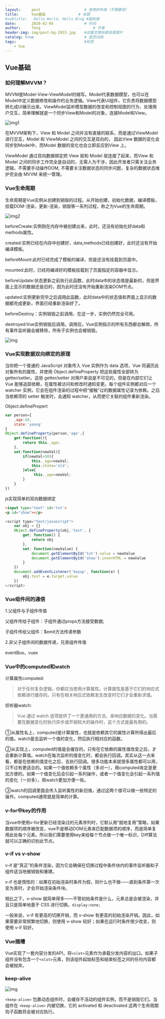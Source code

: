 ```yaml
---
layout:     post   				    # 使用的布局（不需要改）
title:      Vue基础				# 标题 
#subtitle:   Hello World, Hello Blog #副标题
date:       2020-02-05				# 时间
author:     Teng 						# 作者
header-img: img/post-bg-2015.jpg 	#这篇文章标题背景图片
catalog: true 						# 是否归档
tags:								#标签
    - Vue
---
```

## Vue基础
### 如何理解MVVM？
MVVM是Model-View-ViewModel的缩写。Model代表数据模型，也可以在Model中定义数据修改和操作的业务逻辑。View代表UI组件，它负责将数据模型转化成UI展示出来。ViewModel监听模型数据的改变和控制视图的行为、处理用户交互，简单理解就是一个同步View和Model的对象，连接Model和View。

![img1](https://ss2.baidu.com/6ONYsjip0QIZ8tyhnq/it/u=32561255,2826043542&fm=173&app=25&f=JPEG?w=500&h=100&s=C8F78852C4B2FE207E66C9D20200D0AA)

在MVVM架构下，View 和 Model 之间并没有直接的联系，而是通过ViewModel进行交互，Model 和 ViewModel 之间的交互是双向的， 因此View 数据的变化会同步到Model中，而Model 数据的变化也会立即反应到View 上。

ViewModel 通过双向数据绑定把 View 层和 Model 层连接了起来，而View 和 Model 之间的同步工作完全是自动的，无需人为干涉，因此开发者只需关注业务逻辑，不需要手动操作DOM, 不需要关注数据状态的同步问题，复杂的数据状态维护完全由 MVVM 来统一管理。

### Vue生命周期
生命周期是Vue实例从创建到销毁的过程。从开始创建，初始化数据，编译模板，挂载DOM-渲染，更新-渲染，销毁等一系列过程，称之为Vue的生命周期。

![img2](https://cn.vuejs.org/images/lifecycle.png)

beforeCreate:实例刚在内存中被创建出来，此时，还没有初始化好data和methods属性。

created:实例已经在内存中创建好，data,methods已经创建好，此时还没有开始编译模板。

beforeMount:此时已经完成了模板的编译，但是还没有挂载到页面中。

mounted:此时，已经将编译好的模板挂载到了页面指定的容器中显示。

beforeUpdate:状态更新之前执行此函数，此时data中的状态值是最新的，但是界面上显示的数据还是旧的，因为此时还没有开始重新渲染DOM节点。

updated:实例更新完毕之后调用此函数，此时data中的状态值和界面上显示的数据都完成更新，界面已经重新渲染好了。

beforeDestroy：实例销毁之前调用，在这一步，实例仍然完全可用。

destroyed:Vue实例销毁后调用。调用后，Vue实例指示的所有东西都会解绑，所有事件监听器会被移除，所有子实例也会被销毁。

![img](../img/vue1.png)

### Vue实现数据双向绑定的原理
当你把一个普通的 JavaScript 对象传入 Vue 实例作为 data 选项，Vue 将遍历此对象所有的属性，并使用 Object.defineProperty 把这些属性全部转为 getter/setter。这些 getter/setter 对用户来说是不可见的，但是在内部它们让 Vue 能够追踪依赖，在属性被访问和修改时通知变更。每个组件实例都对应一个 watcher 实例，它会在组件渲染的过程中把“接触”过的数据属性记录为依赖。之后当依赖项的 setter 触发时，会通知 watcher，从而使它关联的组件重新渲染。

Object.definePropert
```js
var person={
    _age:20,
    state:'young'
}
Object.defineProperty(person,'age',{
    get:function(){
        return this._age;
    },
    set:function(newVal){
        if(newVal>50){
            this._age=newVal;
            this.state='old';
        }else{
             this._age=newVal;  
        }
    }
})
```

js实现简单的双向数据绑定
```html
<input type="text" id='txt'>
<p id="show"></p>
```
```js
<script type="text/javascript">
    var obj = {}
    Object.defineProperty(obj,'test', {
        get: function() {
            return obj
        },
        set: function(newValue) {
            document.getElementById('txt').value = newValue
            document.getElementById('show').innerHTML = newValue
        }
    })
    document.addEventListener('keyup', function(e) {
        obj.test = e.target.value
    })
</script>
```


### Vue组件间的通信
1.父组件与子组件传值

父组件传给子组件：子组件通过props方法接受数据;

子组件传给父组件：$emit方法传递参数

2.非父子组件间的数据传递，兄弟组件传值

eventBus，vuex

### Vue中的computed和watch
计算属性computed:
>对于任何复杂逻辑，你都应当使用计算属性。计算属性是基于它们的响应式依赖进行缓存的。只有在相关响应式依赖发生改变时它们才会重新求值。

侦听器watch:
>Vue 通过 watch 选项提供了一个更通用的方法，来响应数据的变化。当需要在数据变化时执行异步或开销较大的操作时，这个方式是最有用的。

①从属性名上，computed是计算属性，也就是依赖其它的属性计算所得出最后的值。watch是去监听一个值的变化，然后执行相对应的函数。

②从实现上，computed的值是会缓存的，只有在它依赖的属性值改变之后，才会重新计算值。watch在每次监听的值变化时，都会执行回调。其实从这一点来看，都是在依赖的值变化之后，去执行回调。很多功能本来就很多属性都可以用，只不过有更适合的。如果一个值依赖多个属性（多对一），用computed肯定是更加方便的。如果一个值变化后会引起一系列操作，或者一个值变化会引起一系列值的变化（一对多），用watch更加方便一些。

③watch的回调里面会传入监听属性的新旧值，通过这两个值可以做一些特定的操作。computed通常就是简单的计算。

### v-for中key的作用
当vue中使用v-for更新已经渲染过的元素序列时，它默认用“就地复用”策略，如果数据项的顺序被改变，vue不是移动DOM元素来匹配数据项的顺序，而是简单复用此处每个元素。所以我们需要使用key来给每个节点做一个唯一标识，Diff算法就可以正确的识别此节点。

### v-if vs v-show
v-if 是“真正”的条件渲染，因为它会确保在切换过程中条件块内的事件监听器和子组件适当地被销毁和重建。

v-if 也是惰性的：如果在初始渲染时条件为假，则什么也不做——直到条件第一次变为真时，才会开始渲染条件块。

相比之下，v-show 就简单得多——不管初始条件是什么，元素总是会被渲染，并且只是简单地基于 CSS 进行切换。```display:none;```

一般来说，v-if 有更高的切换开销，而 v-show 有更高的初始渲染开销。因此，如果需要非常频繁地切换，则使用 v-show 较好；如果在运行时条件很少改变，则使用 v-if 较好。

### Vue插槽
Vue实现了一套内容分发的API，将```<slot>```元素作为承载分发内容的出口。如果子组件没有包含一个```<slot>```元素，则该组件起始标签和结束标签之间的任何内容都会被抛弃。

### keep-alive
![img](../img/ka.png)

```<keep-alive>``` 包裹动态组件时，会缓存不活动的组件实例，而不是销毁它们。当组件在 ```<keep-alive>``` 内被切换，它的 activated 和 deactivated 这两个生命周期钩子函数将会被对应执行。